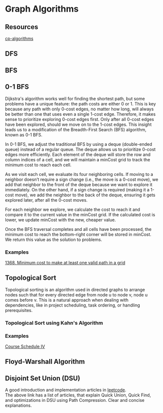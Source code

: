 # Graph Algorithms

## Resources

[cp-algorithms](https://cp-algorithms.com/graph/breadth-first-search.html)

## DFS

## BFS

## 0-1 BFS

Dijkstra's algorithm works well for finding the shortest path, but some problems have a unique feature: the path costs are either 0 or 1. This is key because any path with only 0-cost edges, no matter how long, will always be better than one that uses even a single 1-cost edge. Therefore, it makes sense to prioritize exploring 0-cost edges first. Only after all 0-cost edges have been explored, should we move on to the 1-cost edges. This insight leads us to a modification of the Breadth-First Search (BFS) algorithm, known as 0-1 BFS.

In 0-1 BFS, we adjust the traditional BFS by using a deque (double-ended queue) instead of a regular queue. The deque allows us to prioritize 0-cost edges more efficiently. Each element of the deque will store the row and column indices of a cell, and we will maintain a minCost grid to track the minimum cost to reach each cell.

As we visit each cell, we evaluate its four neighboring cells. If moving to a neighbor doesn’t require a sign change (i.e., the move is a 0-cost move), we add that neighbor to the front of the deque because we want to explore it immediately. On the other hand, if a sign change is required (making it a 1-cost move), we add the neighbor to the back of the deque, ensuring it gets explored later, after all the 0-cost moves.

For each neighbor we explore, we calculate the cost to reach it and compare it to the current value in the minCost grid. If the calculated cost is lower, we update minCost with the new, cheaper value.

Once the BFS traversal completes and all cells have been processed, the minimum cost to reach the bottom-right corner will be stored in minCost. We return this value as the solution to problems.

### Examples
[1368. Minimum cost to make at least one valid path in a grid](https://leetcode.com/problems/minimum-cost-to-make-at-least-one-valid-path-in-a-grid/description/?envType=daily-question&envId=2025-01-18)

## Topological Sort

Topological sorting is an algorithm used in directed graphs to arrange nodes such that for every directed edge from node u to node v, node u comes before v. This is a natural approach when dealing with dependencies, like in project scheduling, task ordering, or handling prerequisites.

### Topological Sort using Kahn's Algorithm

### Examples
[Course Schedule IV](https://leetcode.com/problems/course-schedule-iv/editorial/?envType=daily-question&envId=2025-01-27)

## Floyd-Warshall Algorithm


## Disjoint Set Union (DSU)
A good introduction and implementation articles in [leetcode](https://leetcode.com/explore/learn/card/graph/618/disjoint-set/3881/).  
The above link has a list of articles, that explain Quick Union, Quick Find, and optimizations in DSU using Path Compression. Clear and concise explanations.